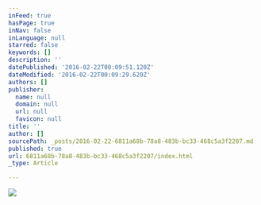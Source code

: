 ```yaml
---
inFeed: true
hasPage: true
inNav: false
inLanguage: null
starred: false
keywords: []
description: ''
datePublished: '2016-02-22T00:09:51.120Z'
dateModified: '2016-02-22T00:09:29.620Z'
authors: []
publisher:
  name: null
  domain: null
  url: null
  favicon: null
title: ''
author: []
sourcePath: _posts/2016-02-22-6811a68b-78a8-483b-bc33-468c5a3f2207.md
published: true
url: 6811a68b-78a8-483b-bc33-468c5a3f2207/index.html
_type: Article

---
```

![](https://the-grid-user-content.s3-us-west-2.amazonaws.com/f20d1f7d-b6aa-43a0-83e4-f9153476c477.jpg)